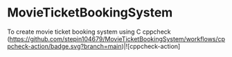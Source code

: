 # MovieTicketBookingSystem
To create movie ticket booking system using C
cppcheck
(https://github.com/stepin104679/MovieTicketBookingSystem/workflows/cppcheck-action/badge.svg?branch=main)|![cppcheck-action]
